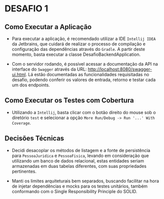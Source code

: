 # DESAFIO 1

## Como Executar a Aplicação

- Para executar a aplicação, é recomendado utilizar a IDE `Intellij IDEA` da Jetbrains, que cuidará de realizar o processo de compilação e configuração das dependências através do `Gradle`. A partir deste momento, basta executar a classe DesafioBackendApplication.

- Com o servidor rodando, é possível acessar a documentação da API na interface do `Swagger` através da URL: <http://localhost:8080/swagger-ui.html>. Lá estão documentadas as funcionalidades requisitadas no desafio, podendo conferir os valores de entrada, retorno e testar cada um dos endpoints.

## Como Executar os Testes com Cobertura

- Utilizando a `Intellij`, basta clicar com o botão direito do mouse sob o diretório `test` e selecionar a opção `More Run/Debug -> Run '...' With Coverage`.

## Decisões Técnicas

- Decidi desacoplar os métodos de listagem e a fonte de persistência para `PessoaJuridica` e `PessoaFisica`, levando em consideração que utilizando um banco de dados relacional, estas entidades seriam armazenadas em duas tabelas diferentes, com suas propriedades pertinentes.

- Manti os limites arquiteturais bem separados, buscando facilitar na hora de injetar dependências e mocks para os testes unitários, também conformando com o Single Responsibility Principle do SOLID.
